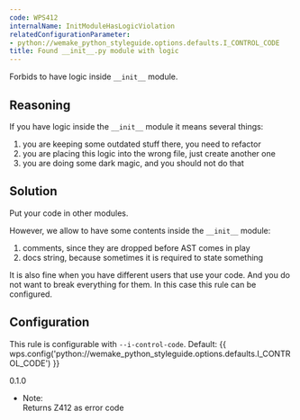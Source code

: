 ```yaml
---
code: WPS412
internalName: InitModuleHasLogicViolation
relatedConfigurationParameter:
- python://wemake_python_styleguide.options.defaults.I_CONTROL_CODE
title: Found __init__.py module with logic
---
```


Forbids to have logic inside `__init__` module.

## Reasoning
If you have logic inside the `__init__` module it means several
things:

1.  you are keeping some outdated stuff there, you need to refactor
2.  you are placing this logic into the wrong file, just create
another one
3.  you are doing some dark magic, and you should not do that

## Solution
Put your code in other modules.

However, we allow to have some contents inside the `__init__` module:

1.  comments, since they are dropped before AST comes in play
2.  docs string, because sometimes it is required to state something

It is also fine when you have different users that use your code. And
you do not want to break everything for them. In this case this rule can
be configured.

## Configuration
This rule is configurable with `--i-control-code`. Default:
{{ wps.config('python://wemake_python_styleguide.options.defaults.I_CONTROL_CODE') }}

<div class="versionadded">

0.1.0

</div>

  - Note:  
    Returns Z412 as error code